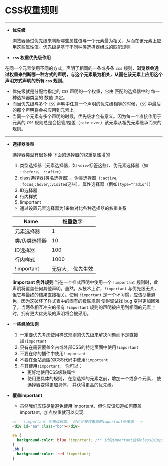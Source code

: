 # CSS权重规则

---

- **优先级**

  浏览器通过优先级来判断哪些属性值与一个元素最为相关，从而在该元素上应用这些属性值。优先级是基于不同种类选择器组成的匹配规则

- **`css` 权重优先级作用**

在同一个元素使用不同的方式，声明了相同的一条或多条 `css` 规则，**浏览器会通过权重来判断哪一种方式的声明，与这个元素最为相关，从而在该元素上应用这个声明方式声明的所有 `css` 规则**。

- 优先级就是分配给指定的 `CSS` 声明的一个权重，它由 匹配的选择器中的 每一种选择器类型的 数值 决定。
- 而当优先级与多个 `CSS` 声明中任意一个声明的优先级相等的时候，`CSS` 中最后的那个声明将会被应用到元素上。
- 当同一个元素有多个声明的时候，优先级才会有意义。因为每一个直接作用于元素的 `CSS` 规则总是会接管/覆盖（`take over`）该元素从祖先元素继承而来的规则。

---

- **选择器类型**

  选择器类型有很多种 下面的选择器的权重是递增的

  1. 类型选择器（元素选择器，如 `<div>`标签这些）、伪元素选择器（如 `::before`， `::after`）
  2. class选择器(类名选择器) 、伪类选择器（`:active`, `:focus`,`:hover`,`:visited`这些）、属性选择器（例如`[type="radio"]`）
  3. ID选择器
  4. 行内样式
  5. !important

  - 通过设置元素选择器为1来做对比各种选择器的权重关系

  | Name | 权重数字 |
    | --- | --- |
  | 元素选择器 | 1 |
  | 类/伪类选择器 | 10 |
  | ID选择器 | 100 |
  | 行内样式 | 1000 |
  | !important | 无穷大， 优先生效 |

  **!important 例外规则**
    当在一个样式声明中使用一个 `!important` 规则时，此声明将覆盖任何其他声明。虽然，从技术上讲，`!important` 与优先级无关，但它与最终的结果直接相关。使用 `!important` 是一个坏习惯，应该尽量避免，因为这破坏了样式表中的固有的级联规则 使得调试找 bug 变得更加困难了。当两条相互冲突的带有 `!important` 规则的声明被应用到相同的元素上时，拥有更大优先级的声明将会被采用。

- **一些经验法则**

   1. 一定要优先考虑使用样式规则的优先级来解决问题而不是直接加`!important`
   2. 只有在需要覆盖全占或外部CSS的特定页面中使用`!important`
   3. 不要在你的插件中使用`!important`
   4. 不要在全站范围的CSS代码中使用`!important`
   5. 与其使用`!important`， 你可以：
      - 更好地使用CSS级联属性
      - 使用更具体的规则， 在您选择的元素之前，增加一个或多个元素， 使选择器变得更加具体， 并获得更高的优先级。

- **覆盖important**

  - 虽然我们应该尽量避免使用!important，但你应该知道如何覆盖important，加点权重就可以实现

  ```html
  <!-- !important 优先级最高， 但也会被权重高的important所覆盖 -->
  <div id="aa" class="bb"></div>
  ```

  ```css
  #a {
    background-color: blue !important; /** id的important会将class的important覆盖掉 */
  }
  .bb {
    background-color: red !important;
  }
  ```
